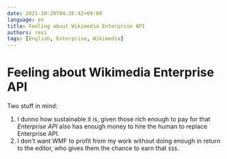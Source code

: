```yaml
---
date: 2021-10-20T04:35:42+09:00
language: en
title: Feeling about Wikimedia Enterprise API
authors: revi
tags: [English, Enterprise, Wikimedia]
---
```


<!--
SPDX-FileCopyrightText: (C) 2021 Hong Yongmin (https://revi.xyz/) <yewon@revi.email>

SPDX-License-Identifier: LicenseRef-CC-BY-ND-2.0-KR
-->

# Feeling about Wikimedia Enterprise API

Two stuff in mind:

1. I dunno how sustainable it is, given those rich enough to pay for that
   _Enterprise API_ also has enough money to hire the human to replace
   Enterprise API.
2. I don't want WMF to profit from my work without doing enough in return to the
   editor, who gives them the chance to earn that `$$$`.
